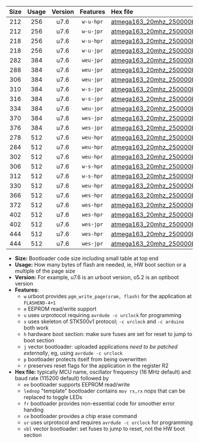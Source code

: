 |Size|Usage|Version|Features|Hex file|
|:-:|:-:|:-:|:-:|:--|
|212|256|u7.6|`w-u-hpr`|[atmega163_20mhz_250000bps_ur.hex](https://raw.githubusercontent.com/stefanrueger/urboot/main/bootloaders/atmega163/fcpu_20mhz/250000_bps/atmega163_20mhz_250000bps_ur.hex)|
|212|256|u7.6|`w-u-jpr`|[atmega163_20mhz_250000bps_ur_vbl.hex](https://raw.githubusercontent.com/stefanrueger/urboot/main/bootloaders/atmega163/fcpu_20mhz/250000_bps/atmega163_20mhz_250000bps_ur_vbl.hex)|
|218|256|u7.6|`w-u-hpr`|[atmega163_20mhz_250000bps_lednop_ur.hex](https://raw.githubusercontent.com/stefanrueger/urboot/main/bootloaders/atmega163/fcpu_20mhz/250000_bps/atmega163_20mhz_250000bps_lednop_ur.hex)|
|218|256|u7.6|`w-u-jpr`|[atmega163_20mhz_250000bps_lednop_ur_vbl.hex](https://raw.githubusercontent.com/stefanrueger/urboot/main/bootloaders/atmega163/fcpu_20mhz/250000_bps/atmega163_20mhz_250000bps_lednop_ur_vbl.hex)|
|282|384|u7.6|`weu-jpr`|[atmega163_20mhz_250000bps_ee_ur_vbl.hex](https://raw.githubusercontent.com/stefanrueger/urboot/main/bootloaders/atmega163/fcpu_20mhz/250000_bps/atmega163_20mhz_250000bps_ee_ur_vbl.hex)|
|288|384|u7.6|`weu-jpr`|[atmega163_20mhz_250000bps_ee_lednop_ur_vbl.hex](https://raw.githubusercontent.com/stefanrueger/urboot/main/bootloaders/atmega163/fcpu_20mhz/250000_bps/atmega163_20mhz_250000bps_ee_lednop_ur_vbl.hex)|
|306|384|u7.6|`weu-jpr`|[atmega163_20mhz_250000bps_ee_lednop_fr_ur_vbl.hex](https://raw.githubusercontent.com/stefanrueger/urboot/main/bootloaders/atmega163/fcpu_20mhz/250000_bps/atmega163_20mhz_250000bps_ee_lednop_fr_ur_vbl.hex)|
|310|384|u7.6|`w-s-jpr`|[atmega163_20mhz_250000bps_vbl.hex](https://raw.githubusercontent.com/stefanrueger/urboot/main/bootloaders/atmega163/fcpu_20mhz/250000_bps/atmega163_20mhz_250000bps_vbl.hex)|
|316|384|u7.6|`w-s-jpr`|[atmega163_20mhz_250000bps_lednop_vbl.hex](https://raw.githubusercontent.com/stefanrueger/urboot/main/bootloaders/atmega163/fcpu_20mhz/250000_bps/atmega163_20mhz_250000bps_lednop_vbl.hex)|
|334|384|u7.6|`weu-jpr`|[atmega163_20mhz_250000bps_ee_lednop_fr_ce_ur_vbl.hex](https://raw.githubusercontent.com/stefanrueger/urboot/main/bootloaders/atmega163/fcpu_20mhz/250000_bps/atmega163_20mhz_250000bps_ee_lednop_fr_ce_ur_vbl.hex)|
|370|384|u7.6|`wes-jpr`|[atmega163_20mhz_250000bps_ee_vbl.hex](https://raw.githubusercontent.com/stefanrueger/urboot/main/bootloaders/atmega163/fcpu_20mhz/250000_bps/atmega163_20mhz_250000bps_ee_vbl.hex)|
|376|384|u7.6|`wes-jpr`|[atmega163_20mhz_250000bps_ee_lednop_vbl.hex](https://raw.githubusercontent.com/stefanrueger/urboot/main/bootloaders/atmega163/fcpu_20mhz/250000_bps/atmega163_20mhz_250000bps_ee_lednop_vbl.hex)|
|278|512|u7.6|`weu-hpr`|[atmega163_20mhz_250000bps_ee_ur.hex](https://raw.githubusercontent.com/stefanrueger/urboot/main/bootloaders/atmega163/fcpu_20mhz/250000_bps/atmega163_20mhz_250000bps_ee_ur.hex)|
|284|512|u7.6|`weu-hpr`|[atmega163_20mhz_250000bps_ee_lednop_ur.hex](https://raw.githubusercontent.com/stefanrueger/urboot/main/bootloaders/atmega163/fcpu_20mhz/250000_bps/atmega163_20mhz_250000bps_ee_lednop_ur.hex)|
|302|512|u7.6|`weu-hpr`|[atmega163_20mhz_250000bps_ee_lednop_fr_ur.hex](https://raw.githubusercontent.com/stefanrueger/urboot/main/bootloaders/atmega163/fcpu_20mhz/250000_bps/atmega163_20mhz_250000bps_ee_lednop_fr_ur.hex)|
|306|512|u7.6|`w-s-hpr`|[atmega163_20mhz_250000bps.hex](https://raw.githubusercontent.com/stefanrueger/urboot/main/bootloaders/atmega163/fcpu_20mhz/250000_bps/atmega163_20mhz_250000bps.hex)|
|312|512|u7.6|`w-s-hpr`|[atmega163_20mhz_250000bps_lednop.hex](https://raw.githubusercontent.com/stefanrueger/urboot/main/bootloaders/atmega163/fcpu_20mhz/250000_bps/atmega163_20mhz_250000bps_lednop.hex)|
|330|512|u7.6|`weu-hpr`|[atmega163_20mhz_250000bps_ee_lednop_fr_ce_ur.hex](https://raw.githubusercontent.com/stefanrueger/urboot/main/bootloaders/atmega163/fcpu_20mhz/250000_bps/atmega163_20mhz_250000bps_ee_lednop_fr_ce_ur.hex)|
|366|512|u7.6|`wes-hpr`|[atmega163_20mhz_250000bps_ee.hex](https://raw.githubusercontent.com/stefanrueger/urboot/main/bootloaders/atmega163/fcpu_20mhz/250000_bps/atmega163_20mhz_250000bps_ee.hex)|
|372|512|u7.6|`wes-hpr`|[atmega163_20mhz_250000bps_ee_lednop.hex](https://raw.githubusercontent.com/stefanrueger/urboot/main/bootloaders/atmega163/fcpu_20mhz/250000_bps/atmega163_20mhz_250000bps_ee_lednop.hex)|
|402|512|u7.6|`wes-hpr`|[atmega163_20mhz_250000bps_ee_lednop_fr.hex](https://raw.githubusercontent.com/stefanrueger/urboot/main/bootloaders/atmega163/fcpu_20mhz/250000_bps/atmega163_20mhz_250000bps_ee_lednop_fr.hex)|
|402|512|u7.6|`wes-jpr`|[atmega163_20mhz_250000bps_ee_lednop_fr_vbl.hex](https://raw.githubusercontent.com/stefanrueger/urboot/main/bootloaders/atmega163/fcpu_20mhz/250000_bps/atmega163_20mhz_250000bps_ee_lednop_fr_vbl.hex)|
|444|512|u7.6|`wes-hpr`|[atmega163_20mhz_250000bps_ee_lednop_fr_ce.hex](https://raw.githubusercontent.com/stefanrueger/urboot/main/bootloaders/atmega163/fcpu_20mhz/250000_bps/atmega163_20mhz_250000bps_ee_lednop_fr_ce.hex)|
|444|512|u7.6|`wes-jpr`|[atmega163_20mhz_250000bps_ee_lednop_fr_ce_vbl.hex](https://raw.githubusercontent.com/stefanrueger/urboot/main/bootloaders/atmega163/fcpu_20mhz/250000_bps/atmega163_20mhz_250000bps_ee_lednop_fr_ce_vbl.hex)|

- **Size:** Bootloader code size including small table at top end
- **Usage:** How many bytes of flash are needed, ie, HW boot section or a multiple of the page size
- **Version:** For example, u7.6 is an urboot version, o5.2 is an optiboot version
- **Features:**
  + `w` urboot provides `pgm_write_page(sram, flash)` for the application at `FLASHEND-4+1`
  + `e` EEPROM read/write support
  + `u` uses urprotocol requiring `avrdude -c urclock` for programming
  + `s` uses skeleton of STK500v1 protocol; `-c urclock` and `-c arduino` both work
  + `h` hardware boot section: make sure fuses are set for reset to jump to boot section
  + `j` vector bootloader: uploaded applications *need to be patched externally*, eg, using `avrdude -c urclock`
  + `p` bootloader protects itself from being overwritten
  + `r` preserves reset flags for the application in the register R2
- **Hex file:** typically MCU name, oscillator frequency (16 MHz default) and baud rate (115200 default) followed by
  + `ee` bootloader supports EEPROM read/write
  + `lednop` "template" bootloader contains `mov rx,rx` nops that can be replaced to toggle LEDs
  + `fr` bootloader provides non-essential code for smoother error handing
  + `ce` bootloader provides a chip erase command
  + `ur` uses urprotocol and requires `avrdude -c urclock` for programming
  + `vbl` vector bootloader: set fuses to jump to reset, not the HW boot section
